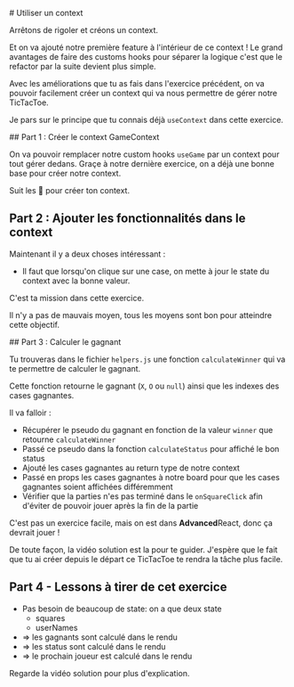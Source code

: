 # Utiliser un context

Arrêtons de rigoler et créons un context.

Et on va ajouté notre première feature à l'intérieur de ce context ! Le grand avantages de faire
des customs hooks pour séparer la logique c'est que le refactor par la suite devient plus simple.

Avec les améliorations que tu as fais dans l'exercice précédent, on va pouvoir facilement créer
un context qui va nous permettre de gérer notre TicTacToe.

Je pars sur le principe que tu connais déjà `useContext` dans cette exercice.

## Part 1 : Créer le context GameContext

On va pouvoir remplacer notre custom hooks `useGame` par un context pour tout gérer dedans.
Graçe à notre dernière exercice, on a déjà une bonne base pour créer notre context.

Suit les 🦁 pour créer ton context.

## Part 2 : Ajouter les fonctionnalités dans le context

Maintenant il y a deux choses intéressant :

- Il faut que lorsqu'on clique sur une case, on mette à jour le state du context avec
  la bonne valeur.

C'est ta mission dans cette exercice.

Il n'y a pas de mauvais moyen, tous les moyens sont bon pour atteindre cette objectif.

## Part 3 : Calculer le gagnant

Tu trouveras dans le fichier `helpers.js` une fonction `calculateWinner` qui va te permettre
de calculer le gagnant.

Cette fonction retourne le gagnant (`X`, `O` ou `null`) ainsi que les indexes des cases gagnantes.

Il va falloir :

- Récupérer le pseudo du gagnant en fonction de la valeur `winner` que retourne `calculateWinner`
- Passé ce pseudo dans la fonction `calculateStatus` pour affiché le bon status
- Ajouté les cases gagnantes au return type de notre context
- Passé en props les cases gagnantes à notre board pour que les cases gagnantes soient
  affichées différemment
- Vérifier que la parties n'es pas terminé dans le `onSquareClick` afin d'éviter de pouvoir
  jouer après la fin de la partie

C'est pas un exercice facile, mais on est dans **Advanced**React, donc ça devrait jouer !

De toute façon, la vidéo solution est la pour te guider. J'espère que le fait que tu ai
créer depuis le départ ce TicTacToe te rendra la tâche plus facile.

## Part 4 - Lessons à tirer de cet exercice

- Pas besoin de beaucoup de state: on a que deux state
  - squares
  - userNames
- => les gagnants sont calculé dans le rendu
- => les status sont calculé dans le rendu
- => le prochain joueur est calculé dans le rendu

Regarde la vidéo solution pour plus d'explication.
